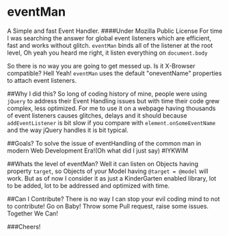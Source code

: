 eventMan
========

A Simple and fast Event Handler.
####Under Mozilla Public License
For time I was searching the answer for global event listeners which are efficient, fast and works without glitch.
```eventMan``` binds all of the listener at the root level, Oh yeah you heard me right, it listen everything on ```document.body``` 

So there is no way you are going to get messed up. Is it X-Browser compatible? Hell Yeah!
```eventMan``` uses the default "oneventName" properties to attach event listeners.

##Why I did this?
So long of coding history of mine, people were using ```jQuery``` to address their Event Handling issues but with time their code grew complex, less optimized.
For me to use it on a webpage having thousands of event listeners causes glitches, delays and it should because ```addEventListener``` is bit slow if you compare with ```element.onSomeEventName``` and the way jQuery handles it is bit typical.

##Goals?
To solve the issue of eventHandling of the common man in modern Web Development Era!(Oh what did I just say) #IYKWIM

##Whats the level of eventMan?
Well it can listen on Objects having property ```target```, so Objects of your Model having ```@target = @model``` will work.
But as of now I consider it as just a KinderGarten enabled library, lot to be added, lot to be addressed and optimized with time.

##Can I Contribute?
There is no way I can stop your evil coding mind to not to contribute! Go on Baby! Throw some Pull request, raise some issues. Together We Can!

###Cheers!
